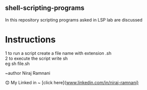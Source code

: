 ## shell-scripting-programs
In this repository scripting programs asked in LSP lab are discussed 
# Instructions 
1 to run a script create a file name with extension .sh <br>
2 to execute the script write sh <scripname> <br>
            eg sh file.sh

~author Niraj Ramnani

😊 My Linked in ~ [click here]{www.linkedin.com/in/niraj-ramnani}
